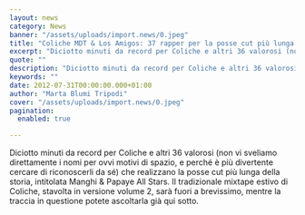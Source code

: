 ```yaml
---
layout: news
category: News
banner: "/assets/uploads/import.news/0.jpeg"
title: "Coliche MDT & Los Amigos: 37 rapper per la posse cut più lunga della storia"
excerpt: "Diciotto minuti da record per Coliche e altri 36 valorosi (non vi sveliamo direttamente i nomi per ovvi motivi di spazio, e perché è più divertente cercare di riconoscerli da sé) che realizzano la posse cut più lunga della storia, intitolata Manghi & Papaye All Stars. Il tradizionale mixtape estivo di Coliche, stavolta in versione [&hellip"
quote: ""
description: "Diciotto minuti da record per Coliche e altri 36 valorosi (non vi sveliamo direttamente i nomi per ovvi motivi di spazio, e perché è più divertente cercare di riconoscerli da sé) che realizzano la posse cut più lunga della storia, intitolata Manghi & Papaye All Stars. Il tradizionale mixtape estivo di Coliche, stavolta in versione [&hellip"
keywords: ""
date: 2012-07-31T00:00:00.000+01:00
author: "Marta Blumi Tripodi"
cover: "/assets/uploads/import.news/0.jpeg"
pagination:
  enabled: true

---
```


Diciotto minuti da record per Coliche e altri 36 valorosi (non vi sveliamo direttamente i nomi per ovvi motivi di spazio, e perché è più divertente cercare di riconoscerli da sé) che realizzano la posse cut più lunga della storia, intitolata Manghi & Papaye All Stars. Il tradizionale mixtape estivo di Coliche, stavolta in versione volume 2, sarà fuori a brevissimo, mentre la traccia in questione potete ascoltarla già qui sotto.  